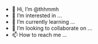 - 👋 Hi, I’m @thhmmh
- 👀 I’m interested in ...
- 🌱 I’m currently learning ...
- 💞️ I’m looking to collaborate on ...
- 📫 How to reach me ...

<!---
thhmmh/thhmmh is a ✨ special ✨ repository because its `README.md` (this file) appears on your GitHub profile.
You can click the Preview link to take a look at your changes.
--->
